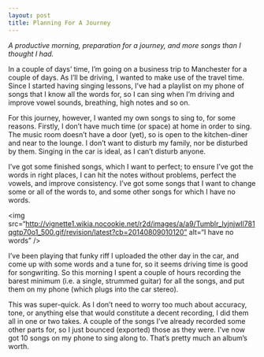 ```yaml
---
layout: post
title: Planning For A Journey
---
```



*A productive morning, preparation for a journey, and more songs than I thought I had.*

In a couple of days’ time, I’m going on a business trip to Manchester for a couple of days. As I’ll be driving, I wanted to make use of the travel time. Since I started having singing lessons, I’ve had a playlist on my phone of songs that I know all the words for, so I can sing when I’m driving and improve vowel sounds, breathing, high notes and so on. 

For this journey, however, I wanted my own songs to sing to, for some reasons. Firstly, I don’t have much time (or space) at home in order to sing. The music room doesn’t have a door (yet), so is open to the kitchen-diner and near to the lounge. I don’t want to disturb my family, nor be disturbed by them. Singing in the car is ideal, as I can’t disturb anyone.

I’ve got some finished songs, which I want to perfect; to ensure I’ve got the words in right places, I can hit the notes without problems, perfect the vowels, and improve consistency. I’ve got some songs that I want to change some or all of the words to, and some other songs for which I have no words.

<img src=“http://vignette1.wikia.nocookie.net/r2d/images/a/a9/Tumblr_lyjnjwIl781qgtp70o1_500.gif/revision/latest?cb=20140809010120” alt=“I have no words” />

I’ve been playing that funky riff I uploaded the other day in the car, and come up with some words and a tune for, so it seems driving time is good for songwriting. So this morning I spent a couple of hours recording the barest minimum (i.e. a single, strummed guitar) for all the songs, and put them on my phone (which plugs into the car stereo). 

This was super-quick. As I don’t need to worry too much about accuracy, tone, or anything else that would constitute a decent recording, I did them all in one or two takes. A couple of the songs I’ve already recorded some other parts for, so I just bounced (exported) those as they were. I’ve now got 10 songs on my phone to sing along to. That’s pretty much an album’s worth. 